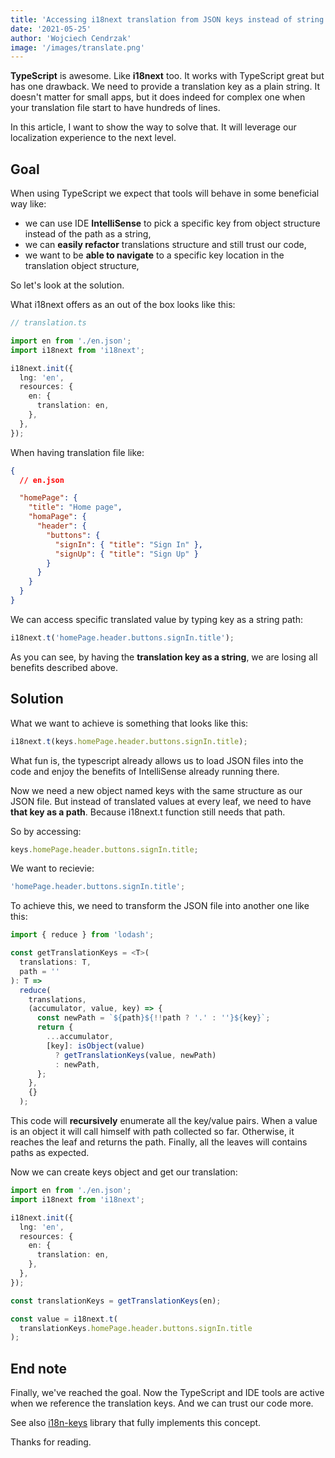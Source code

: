 ```yaml
---
title: 'Accessing i18next translation from JSON keys instead of string path'
date: '2021-05-25'
author: 'Wojciech Cendrzak'
image: '/images/translate.png'
---
```


**TypeScript** is awesome. Like **i18next** too. It works with TypeScript great but has one drawback. We need to provide a translation key as a plain string. It doesn't matter for small apps, but it does indeed for complex one when your translation file start to have hundreds of lines.

In this article, I want to show the way to solve that. It will leverage our localization experience to the next level.

## Goal

When using TypeScript we expect that tools will behave in some beneficial way like:

- we can use IDE **IntelliSense** to pick a specific key from object structure instead of the path as a string,
- we can **easily refactor** translations structure and still trust our code,
- we want to be **able to navigate** to a specific key location in the translation object structure,

So let's look at the solution.

What i18next offers as an out of the box looks like this:

```ts
// translation.ts

import en from './en.json';
import i18next from 'i18next';

i18next.init({
  lng: 'en',
  resources: {
    en: {
      translation: en,
    },
  },
});
```

When having translation file like:

```json
{
  // en.json

  "homePage": {
    "title": "Home page",
    "homaPage": {
      "header": {
        "buttons": {
          "signIn": { "title": "Sign In" },
          "signUp": { "title": "Sign Up" }
        }
      }
    }
  }
}
```

We can access specific translated value by typing key as a string path:

```ts
i18next.t('homePage.header.buttons.signIn.title');
```

As you can see, by having the **translation key as a string**, we are losing all benefits described above.

## Solution

What we want to achieve is something that looks like this:

```ts
i18next.t(keys.homePage.header.buttons.signIn.title);
```

What fun is, the typescript already allows us to load JSON files into the code and enjoy the benefits of IntelliSense already running there.

Now we need a new object named keys with the same structure as our JSON file. But instead of translated values at every leaf, we need to have **that key as a path**. Because i18next.t function still needs that path.

So by accessing:

```ts
keys.homePage.header.buttons.signIn.title;
```

We want to recievie:

```ts
'homePage.header.buttons.signIn.title';
```

To achieve this, we need to transform the JSON file into another one like this:

```ts
import { reduce } from 'lodash';

const getTranslationKeys = <T>(
  translations: T,
  path = ''
): T =>
  reduce(
    translations,
    (accumulator, value, key) => {
      const newPath = `${path}${!!path ? '.' : ''}${key}`;
      return {
        ...accumulator,
        [key]: isObject(value)
          ? getTranslationKeys(value, newPath)
          : newPath,
      };
    },
    {}
  );
```

This code will **recursively** enumerate all the key/value pairs. When a value is an object it will call himself with path collected so far. Otherwise, it reaches the leaf and returns the path. Finally, all the leaves will contains paths as expected.

Now we can create keys object and get our translation:

```ts
import en from './en.json';
import i18next from 'i18next';

i18next.init({
  lng: 'en',
  resources: {
    en: {
      translation: en,
    },
  },
});

const translationKeys = getTranslationKeys(en);

const value = i18next.t(
  translationKeys.homePage.header.buttons.signIn.title
);
```

## End note

Finally, we've reached the goal.
Now the TypeScript and IDE tools are active when we reference the translation keys. And we can trust our code more.

See also [i18n-keys](https://github.com/WojciechCendrzak/i18n-keys) library that fully implements this concept.

Thanks for reading.
